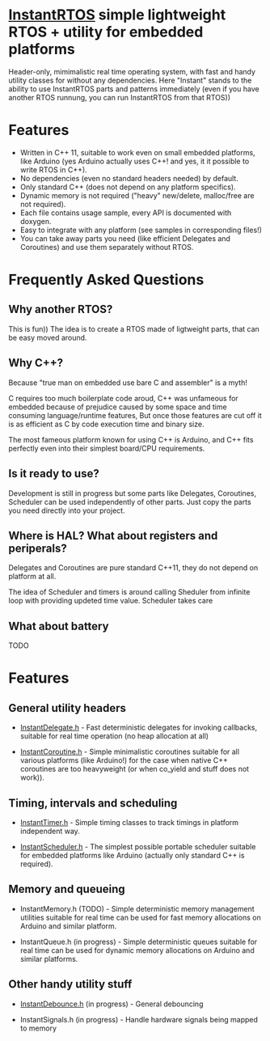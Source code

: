 # [InstantRTOS](https://github.com/olvap80/InstantRTOS) simple lightweight RTOS + utility for embedded platforms
Header-only, mimimalistic real time operating system, with fast and handy utility classes for without any dependencies.
Here "Instant" stands to the ability to use InstantRTOS parts and patterns immediately (even if you have another RTOS runnung, you can run InstantRTOS from that RTOS))

# Features
- Written in C++ 11, suitable to work even on small embedded platforms, like Arduino (yes Arduino actually uses C++! and yes, it it possible to write RTOS in C++).
- No dependencies (even no standard headers needed) by default.
- Only standard C++ (does not depend on any platform specifics).
- Dynamic memory is not required ("heavy" new/delete, malloc/free are not required).
- Each file contains usage sample, every API is documented with doxygen.
- Easy to integrate with any platform (see samples in corresponding files!)
- You can take away parts you need (like efficient Delegates and Coroutines) and use them separately without RTOS.


# Frequently Asked Questions

## Why another RTOS?
This is fun)) The idea is to create a RTOS made of ligtweight parts, that can be easy moved around.

## Why C++?
Because "true man on embedded use bare C and assembler" is a myth!

C requires too much boilerplate code aroud, 
C++ was unfameous for embedded because of prejudice caused by some space and time consuming language/runtime features,
But once those features are cut off it is as efficient as C by code execution time and binary size.

The most fameous platform known for using C++ is Arduino, and C++ fits perfectly even into their simplest board/CPU requirements.

## Is it ready to use?

Development is still in progress but some parts like Delegates, Coroutines, Scheduler can be used independently of other parts.
Just copy the parts you need directly into your project.

## Where is HAL? What about registers and periperals?

Delegates and Coroutines are pure standard C++11, they do not depend on platform at all.

The idea of Scheduler and timers is around calling Sheduler from infinite loop with providing updeted time value.
Scheduler takes care 

## What about battery

TODO

# Features
## General utility headers

- [InstantDelegate.h](https://github.com/olvap80/InstantRTOS/blob/main/InstantDelegate.h) - Fast deterministic delegates for invoking callbacks, suitable for real time operation (no heap allocation at all)

- [InstantCoroutine.h](https://github.com/olvap80/InstantRTOS/blob/main/InstantCoroutine.h) - Simple minimalistic coroutines suitable for all various platforms (like Arduino!) for the case when native C++ coroutines are too heavyweight (or when co_yield and stuff does not work)).

## Timing, intervals and scheduling

- [InstantTimer.h](https://github.com/olvap80/InstantRTOS/blob/main/InstantTimer.h) - Simple timing classes to track timings in platform independent way.

- [InstantScheduler.h](https://github.com/olvap80/InstantRTOS/blob/main/InstantScheduler.h) - The simplest possible portable scheduler suitable for embedded platforms like Arduino (actually only standard C++ is required).

## Memory and queueing

- InstantMemory.h (TODO) - Simple deterministic memory management utilities suitable for real time can be used for fast memory allocations on Arduino and similar platform.

- InstantQueue.h (in progress) - Simple deterministic queues suitable for real time can be used for dynamic memory allocations on Arduino and similar platforms.

## Other handy utility stuff

- [InstantDebounce.h](https://github.com/olvap80/InstantRTOS/blob/main/InstantDebounce.h) (in progress) - General debouncing

- InstantSignals.h (in progress) - Handle hardware signals being mapped to memory

